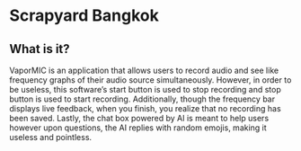 # Scrapyard Bangkok

## What is it?
VaporMIC is an application that allows users to record audio and see like frequency graphs of their audio source simultaneously. However, in order to be useless, this software’s start button is used to stop recording and stop button is used to start recording. Additionally, though the frequency bar displays live feedback, when you finish, you realize that no recording has been saved. Lastly, the chat box powered by AI is meant to help users however upon questions, the AI replies with random emojis, making it useless and pointless.
